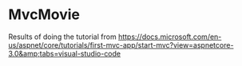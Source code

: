 # MvcMovie
Results of doing the tutorial from https://docs.microsoft.com/en-us/aspnet/core/tutorials/first-mvc-app/start-mvc?view=aspnetcore-3.0&amp;tabs=visual-studio-code
